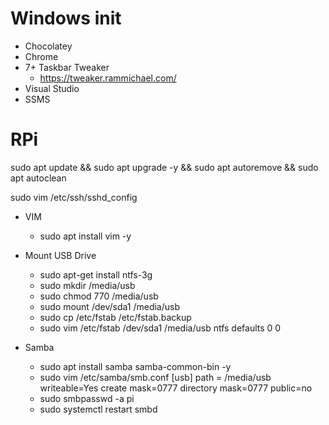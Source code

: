 # Windows init

* Chocolatey
* Chrome
* 7+ Taskbar Tweaker
  * https://tweaker.rammichael.com/
* Visual Studio
* SSMS


# RPi

sudo apt update && sudo apt upgrade -y && sudo apt autoremove && sudo apt autoclean

sudo vim /etc/ssh/sshd_config

* VIM
  * sudo apt install vim -y

* Mount USB Drive
  * sudo apt-get install ntfs-3g
  * sudo mkdir /media/usb
  * sudo chmod 770 /media/usb
  * sudo mount /dev/sda1 /media/usb
  * sudo cp /etc/fstab /etc/fstab.backup
  * sudo vim /etc/fstab
    /dev/sda1 /media/usb ntfs defaults 0 0

* Samba
  * sudo apt install samba samba-common-bin -y
  * sudo vim /etc/samba/smb.conf
    [usb]
    path = /media/usb
    writeable=Yes
    create mask=0777
    directory mask=0777
    public=no
  * sudo smbpasswd -a pi
  * sudo systemctl restart smbd







